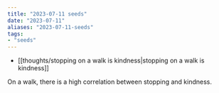 ```yaml
---
title: "2023-07-11 seeds"
date: "2023-07-11"
aliases: "2023-07-11-seeds"
tags:
- "seeds"
---
```


- [[thoughts/stopping on a walk is kindness|stopping on a walk is kindness]]

On a walk, there is a high correlation between stopping and kindness.